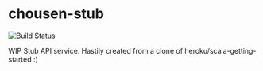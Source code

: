 # chousen-stub

[![Build Status](https://travis-ci.org/RawToast/chousen.svg?branch=master)](https://travis-ci.org/RawToast/chousen)

WIP Stub API service. Hastily created from a clone of heroku/scala-getting-started :)
